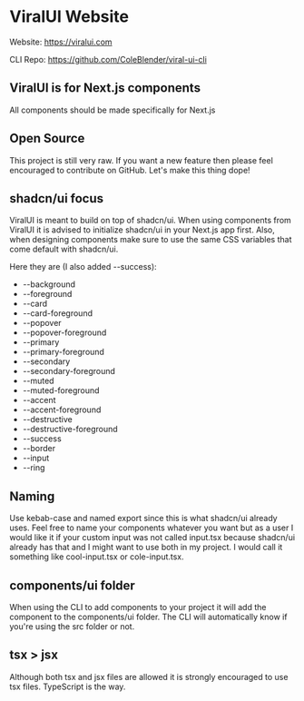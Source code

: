 # ViralUI Website

Website: https://viralui.com

CLI Repo: https://github.com/ColeBlender/viral-ui-cli

## ViralUI is for Next.js components

All components should be made specifically for Next.js

## Open Source

This project is still very raw. If you want a new feature then please feel encouraged to contribute on GitHub. Let's make this thing dope!

## shadcn/ui focus

ViralUI is meant to build on top of shadcn/ui. When using components from ViralUI it is advised to initialize shadcn/ui in your Next.js app first. Also, when designing components make sure to use the same CSS variables that come default with shadcn/ui.

Here they are (I also added --success):

- --background
- --foreground
- --card
- --card-foreground
- --popover
- --popover-foreground
- --primary
- --primary-foreground
- --secondary
- --secondary-foreground
- --muted
- --muted-foreground
- --accent
- --accent-foreground
- --destructive
- --destructive-foreground
- --success
- --border
- --input
- --ring

## Naming

Use kebab-case and named export since this is what shadcn/ui already uses. Feel free to name your components whatever you want but as a user I would like it if your custom input was not called input.tsx because shadcn/ui already has that and I might want to use both in my project. I would call it something like cool-input.tsx or cole-input.tsx.

## components/ui folder

When using the CLI to add components to your project it will add the component to the components/ui folder. The CLI will automatically know if you're using the src folder or not.

## tsx > jsx

Although both tsx and jsx files are allowed it is strongly encouraged to use tsx files. TypeScript is the way.
